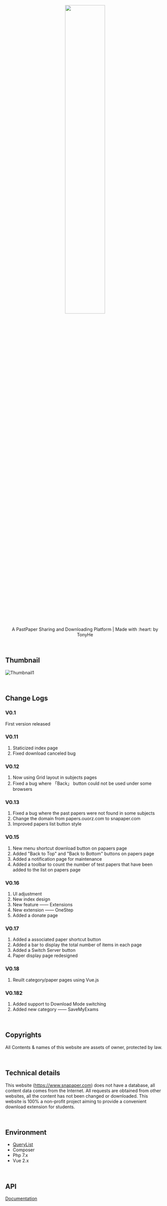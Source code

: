 <p align="center"><img src="https://i.loli.net/2019/03/30/5c9f75253b256.png" width="50%"></p>
<p align="center">A PastPaper Sharing and Downloading Platform | Made with :heart: by TonyHe</p>

<br/>

## Thumbnail

![Thumbnail1](https://i.loli.net/2019/10/20/r67KLB2WsQqD4iE.png)

<br/>

## Change Logs
### V0.1
First version released 

### V0.11
1. Staticized index page
2. Fixed download canceled bug 

### V0.12
1. Now using Grid layout in subjects pages
2. Fixed a bug where 「Back」 button could not be used under some browsers 

### V0.13
1. Fixed a bug where the past papers were not found in some subjects
2. Change the domain from papers.ouorz.com to snapaper.com
3. Improved papers list button style 

### V0.15
1. New menu shortcut download button on papaers page
2. Added "Back to Top" and "Back to Bottom" buttons on papers page
3. Added a notification page for maintenance
4. Added a toolbar to count the number of test papers that have been added to the list on papers page 

### V0.16
1. UI adjustment
2. New index design
3. New feature —— Extensions
4. New extension —— OneStep
5. Added a donate page 

### V0.17
1. Added a associated paper shortcut button
2. Added a bar to display the total number of items in each page
3. Added a Switch Server button
4. Paper display page redesigned 

### V0.18
1. Reuilt category/paper pages using Vue.js

### V0.182
1. Added support to Download Mode switching
2. Added new category —— SaveMyExams

<br/>

## Copyrights
All Contents & names of this website are assets of owner, protected by law.

<br/>

## Technical details
This website (https://www.snapaper.com) does not have a database, all content data comes from the Internet. All requests are obtained from other websites, all the content has not been changed or downloaded. This website is 100% a non-profit project aiming to provide a convenient download extension for students.

<br/>

## Environment
+ [QueryList](https://querylist.cc)
+ Composer
+ Php 7.x
+ Vue 2.x

<br/>

## API
[Documentation](https://github.com/HelipengTony/snapaper/blob/master/docs/API.md)
